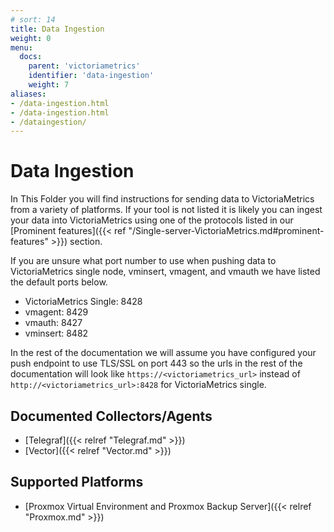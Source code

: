 ```yaml
---
# sort: 14
title: Data Ingestion 
weight: 0
menu:
  docs:
    parent: 'victoriametrics'
    identifier: 'data-ingestion'
    weight: 7
aliases:
- /data-ingestion.html
- /data-ingestion.html
- /dataingestion/
---
```


# Data Ingestion
In This Folder you will find instructions for sending data to VictoriaMetrics from a variety of platforms.
If your tool is not listed it is likely you can ingest your data into VictoriaMetrics using one of the protocols listed in our [Prominent features]({{< ref "/Single-server-VictoriaMetrics.md#prominent-features" >}}) section.

If you are unsure what port number to use when pushing data to VictoriaMetrics single node, vminsert, vmagent, and vmauth we have listed the default ports below.

- VictoriaMetrics Single: 8428
- vmagent: 8429
- vmauth: 8427
- vminsert: 8482

In the rest of the documentation we will assume you have configured your push endpoint to use TLS/SSL on port 443 so the urls in the rest of the documentation will look like `https://<victoriametrics_url>` instead of `http://<victoriametrics_url>:8428` for VictoriaMetrics single.

## Documented Collectors/Agents
* [Telegraf]({{< relref "Telegraf.md" >}})
* [Vector]({{< relref "Vector.md" >}})

## Supported Platforms
* [Proxmox Virtual Environment and Proxmox Backup Server]({{< relref "Proxmox.md" >}})

